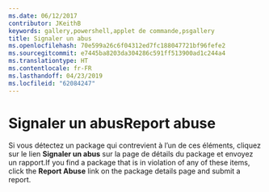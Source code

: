 ```yaml
---
ms.date: 06/12/2017
contributor: JKeithB
keywords: gallery,powershell,applet de commande,psgallery
title: Signaler un abus
ms.openlocfilehash: 70e599a26c6f04312ed7fc188047721bf96fefe2
ms.sourcegitcommit: e7445ba8203da304286c591ff513900ad1c244a4
ms.translationtype: HT
ms.contentlocale: fr-FR
ms.lasthandoff: 04/23/2019
ms.locfileid: "62084247"
---
```

# <a name="report-abuse"></a><span data-ttu-id="644e9-103">Signaler un abus</span><span class="sxs-lookup"><span data-stu-id="644e9-103">Report abuse</span></span>

<span data-ttu-id="644e9-104">Si vous détectez un package qui contrevient à l’un de ces éléments, cliquez sur le lien **Signaler un abus** sur la page de détails du package et envoyez un rapport.</span><span class="sxs-lookup"><span data-stu-id="644e9-104">If you find a package that is in violation of any of these items, click the **Report Abuse** link on the package details page and submit a report.</span></span>
